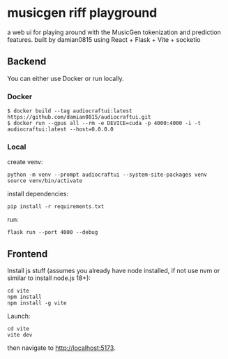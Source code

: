 # musicgen riff playground

a web ui for playing around with the MusicGen tokenization and prediction features. built by damian0815 using React + Flask + Vite + socketio

## Backend

You can either use Docker or run locally.

### Docker

```shell
$ docker build --tag audiocraftui:latest https://github.com/damian0815/audiocraftui.git
$ docker run --gpus all --rm -e DEVICE=cuda -p 4000:4000 -i -t audiocraftui:latest --host=0.0.0.0
```

### Local

create venv:
```shell
python -m venv --prompt audiocraftui --system-site-packages venv 
source venv/bin/activate
```

install dependencies:
```shell
pip install -r requirements.txt
```

run:
```shell
flask run --port 4000 --debug
```

## Frontend

Install js stuff (assumes you already have node installed, if not use nvm or similar to install node.js 18+):
```shell
cd vite
npm install
npm install -g vite
```

Launch:

```shell
cd vite
vite dev
```

then navigate to [http://localhost:5173](http://localhost:5173).

